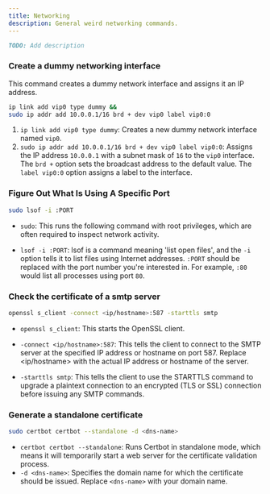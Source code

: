 ```yaml
---
title: Networking
description: General weird networking commands.
---
```

```md
TODO: Add description
```

### Create a dummy networking interface
This command creates a dummy network interface and assigns it an IP address.
```bash
ip link add vip0 type dummy &&
sudo ip addr add 10.0.0.1/16 brd + dev vip0 label vip0:0
```

1. `ip link add vip0 type dummy`: Creates a new dummy network interface named `vip0`.
2. `sudo ip addr add 10.0.0.1/16 brd + dev vip0 label vip0:0`: Assigns the IP address `10.0.0.1` with a subnet mask of `16` to the `vip0` interface. The `brd +` option sets the broadcast address to the default value. The `label vip0:0` option assigns a label to the interface.


### Figure Out What Is Using A Specific Port
```bash
sudo lsof -i :PORT
```
- `sudo`: This runs the following command with root privileges, which are often required to inspect network activity.

- `lsof -i :PORT`: lsof is a command meaning 'list open files', and the `-i` option tells it to list files using Internet addresses. `:PORT` should be replaced with the port number you're interested in. For example, `:80` would list all processes using port `80`.

### Check the certificate of a smtp server
```bash
openssl s_client -connect <ip/hostname>:587 -starttls smtp
```
- `openssl s_client`: This starts the OpenSSL client.

- `-connect <ip/hostname>:587`: This tells the client to connect to the SMTP server at the specified IP address or hostname on port 587. Replace <ip/hostname> with the actual IP address or hostname of the server.

- `-starttls smtp`: This tells the client to use the STARTTLS command to upgrade a plaintext connection to an encrypted (TLS or SSL) connection before issuing any SMTP commands.

### Generate a standalone certificate
```bash
sudo certbot certbot --standalone -d <dns-name>
```
- `certbot certbot --standalone`: Runs Certbot in standalone mode, which means it will temporarily start a web server for the certificate validation process.
- `-d <dns-name>`: Specifies the domain name for which the certificate should be issued. Replace `<dns-name>` with your domain name.